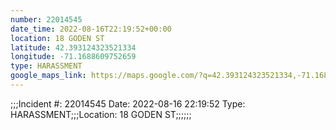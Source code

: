 ```yaml
---
number: 22014545
date_time: 2022-08-16T22:19:52+00:00
location: 18 GODEN ST
latitude: 42.393124323521334
longitude: -71.1688609752659
type: HARASSMENT
google_maps_link: https://maps.google.com/?q=42.393124323521334,-71.1688609752659
---
```


;;;Incident #: 22014545   Date: 2022-08-16 22:19:52   Type: HARASSMENT;;;Location: 18 GODEN ST;;;;;;

